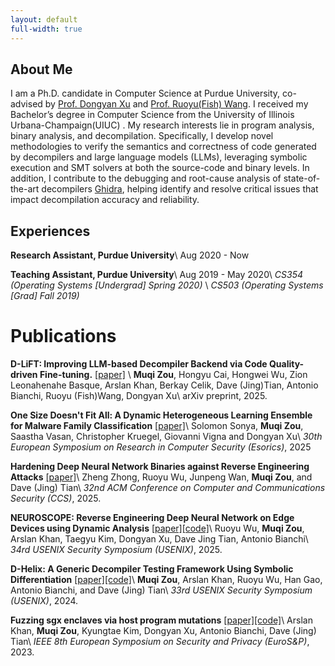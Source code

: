```yaml
---
layout: default
full-width: true
---
```


## About Me

I am a Ph.D. candidate in Computer Science at Purdue University, co-advised by [Prof. Dongyan Xu](https://www.cs.purdue.edu/homes/dxu/) and [Prof. Ruoyu(Fish) Wang](https://ruoyuwang.me). I received my Bachelor’s degree in Computer Science from the University of Illinois Urbana-Champaign(UIUC) . My research interests lie in program analysis, binary analysis, and decompilation.
Specifically, I develop novel methodologies to verify the semantics and correctness of code generated by decompilers and large language models (LLMs), leveraging symbolic execution and SMT solvers at both the source-code and binary levels. 
In addition, I contribute to the debugging and root-cause analysis of state-of-the-art decompilers [Ghidra](https://github.com/NationalSecurityAgency/ghidra/issues?q=is%3Aissue%20author%3AMuqi-Zou), helping identify and resolve critical issues that impact decompilation accuracy and reliability.

## Experiences
**Research Assistant, Purdue University**\\
Aug 2020 - Now

**Teaching Assistant, Purdue University**\\
Aug 2019 - May 2020\\
_CS354 (Operating Systems [Undergrad] Spring 2020)_ \\
_CS503 (Operating Systems [Grad] Fall 2019)_


# Publications
**D-LiFT: Improving LLM-based Decompiler Backend via Code Quality-driven Fine-tuning.** [\[paper\]](/assets/files/dlift.pdf) \\
**Muqi Zou**, Hongyu Cai, Hongwei Wu, Zion Leonahenahe Basque, Arslan Khan, Berkay Celik, Dave (Jing)Tian, Antonio Bianchi, Ruoyu (Fish)Wang, Dongyan Xu\\
arXiv preprint, 2025.

**One Size Doesn't Fit All: A Dynamic Heterogeneous Learning Ensemble for Malware Family Classification** [\[paper\]](/assets/files/malclass.pdf)\\
Solomon Sonya, **Muqi Zou**, Saastha Vasan, Christopher Kruegel, Giovanni Vigna and Dongyan Xu\\
_30th European Symposium on Research in Computer Security (Esorics)_, 2025

**Hardening Deep Neural Network Binaries against Reverse Engineering Attacks** [\[paper\]](/assets/files/dnnobfus.pdf)\\
Zheng Zhong, Ruoyu Wu, Junpeng Wan, **Muqi Zou**, and Dave (Jing) Tian\\
_32nd ACM Conference on Computer and Communications Security (CCS)_, 2025.

**NEUROSCOPE: Reverse Engineering Deep Neural Network on Edge Devices using Dynamic Analysis** [\[paper\]](/assets/files/dnd2.pdf)[\[code\]](https://github.com/purseclab/NeuroScope)\\
Ruoyu Wu, **Muqi Zou**, Arslan Khan, Taegyu Kim, Dongyan Xu, Dave Jing Tian, Antonio Bianchi\\
_34rd USENIX Security Symposium (USENIX)_, 2025.

**D-Helix: A Generic Decompiler Testing Framework Using Symbolic Differentiation** [\[paper\]](/assets/files/dhelix.pdf)[\[code\]](https://github.com/purseclab/D-helix)\\
**Muqi Zou**, Arslan Khan, Ruoyu Wu, Han Gao, Antonio Bianchi, and Dave (Jing) Tian\\
_33rd USENIX Security Symposium (USENIX)_, 2024.

**Fuzzing sgx enclaves via host program mutations** [\[paper\]](/assets/files/fuzzsgx.pdf)[\[code\]](https://github.com/purseclab/FuzzSGX)\\
Arslan Khan, **Muqi Zou**, Kyungtae Kim, Dongyan Xu, Antonio Bianchi, Dave (Jing) Tian\\
_IEEE 8th European Symposium on Security and Privacy (EuroS&P)_, 2023.


<!-- # Research Experiences

## Purdue University -->
